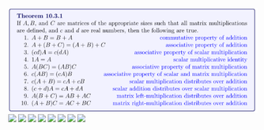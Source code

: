 ![](images/math_10_3_1.png)![](Pasted%20image%2020250312131216.png)
![](Pasted%20image%2020250312131321.png)
![](Pasted%20image%2020250312131356.png)
![](Pasted%20image%2020250312131443.png)
![](Pasted%20image%2020250312131526.png)
![](Pasted%20image%2020250312133554.png)
![](Pasted%20image%2020250312133624.png)
![](Pasted%20image%2020250312133915.png)